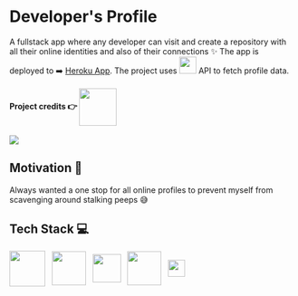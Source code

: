 # Developer's Profile

A fullstack app where any developer can visit and create a repository with all their online identities and also of their connections ✨
The app is deployed to ➡️ <a href="https://developer-profile-app.herokuapp.com/">Heroku App</a>.
The project uses <img src="https://github.githubassets.com/images/modules/logos_page/Octocat.png" width="30px" align=""/> API to fetch profile data.
<br />
<br />
<strong>Project credits 👉 <a target="_blank" href="https://workat.tech/project-ideas/article/developer-profile-4razgyhfeowq"><img width="66px" src="https://www.recursionnitd.in/static/image/sponsor/workat-tech.png" align="center"/></a></strong> 
<br />
<br />
<img align="center" src="https://media.giphy.com/media/Qi7lL7sTMEc4BWh7V7/giphy.gif"/>

## Motivation 🚀

Always wanted a one stop for all online profiles to prevent myself from scavenging around stalking peeps 😅

## Tech Stack 💻
<p align="left">
  <img width="63px" src="https://upload.wikimedia.org/wikipedia/commons/thumb/a/a7/React-icon.svg/1280px-React-icon.svg.png" align="center" />
  &nbsp
  <img width="60px" src="https://cdn.worldvectorlogo.com/logos/react-router.svg" align="center"/>
  &nbsp
  <img width="50px" src="https://camo.githubusercontent.com/438522ac26bb05c47b5a243f914d2dab7c49265b6ee09bbc7df43004f96754f6/68747470733a2f2f6432656970397366336f6f3663322e636c6f756466726f6e742e6e65742f746167732f696d616765732f3030302f3030302f3335392f66756c6c2f657870726573736a736c6f676f2e706e67" align="center" />
  &nbsp
  <img width="60px" src="https://upload.wikimedia.org/wikipedia/commons/thumb/d/d9/Node.js_logo.svg/1280px-Node.js_logo.svg.png" align="center"/>
  &nbsp
  <img width="30px" src="https://seeklogo.com/images/H/heroku-logo-B774A78667-seeklogo.com.png" align="center"/>
</p>

